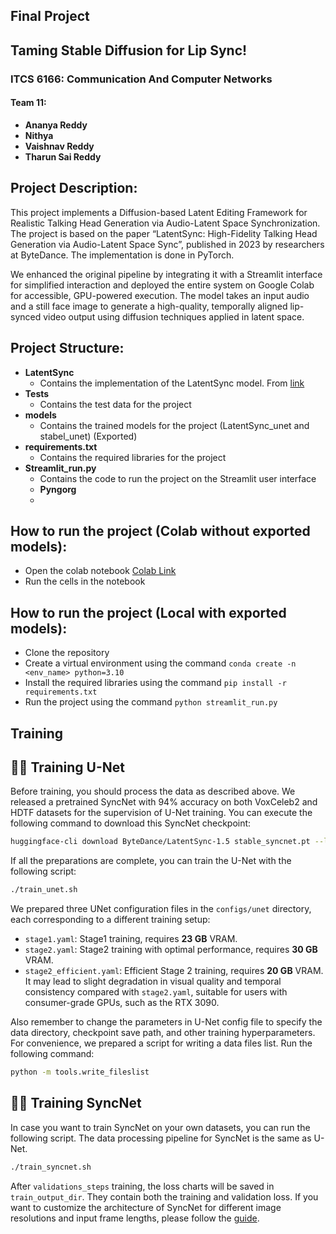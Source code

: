 ## Final Project
## Taming Stable Diffusion for Lip Sync!

### ITCS 6166: Communication And Computer Networks

#### Team 11:

- **Ananya Reddy**
- **Nithya**
- **Vaishnav Reddy**
- **Tharun Sai Reddy**

## Project Description:

This project implements a Diffusion-based Latent Editing Framework for Realistic Talking Head Generation via Audio-Latent Space Synchronization. The project is based on the paper “LatentSync: High-Fidelity Talking Head Generation via Audio-Latent Space Sync”, published in 2023 by researchers at ByteDance. The implementation is done in PyTorch.

We enhanced the original pipeline by integrating it with a Streamlit interface for simplified interaction and deployed the entire system on Google Colab for accessible, GPU-powered execution. The model takes an input audio and a still face image to generate a high-quality, temporally aligned lip-synced video output using diffusion techniques applied in latent space.

## Project Structure:

- **LatentSync**
  - Contains the implementation of the LatentSync model. From [link](https://github.com/bytedance/LatentSync)
- **Tests**
  - Contains the test data for the project
- **models**
  - Contains the trained models for the project (LatentSync_unet and stabel_unet) (Exported)
- **requirements.txt**
  - Contains the required libraries for the project
- **Streamlit_run.py**
  - Contains the code to run the project on the Streamlit user interface
  - **Pyngorg**
  - 

## How to run the project (Colab without exported models):

- Open the colab notebook [Colab Link](https://colab.research.google.com/drive/1xNPglltHZws663KWjJxbF1jpD1dy6sA-?usp=sharing)
- Run the cells in the notebook

## How to run the project (Local with exported models):

- Clone the repository
- Create a virtual environment using the command `conda create -n <env_name> python=3.10`
- Install the required libraries using the command `pip install -r requirements.txt`
- Run the project using the command `python streamlit_run.py`

## Training

## 🏋️‍♂️ Training U-Net

Before training, you should process the data as described above. We released a pretrained SyncNet with 94% accuracy on both VoxCeleb2 and HDTF datasets for the supervision of U-Net training. You can execute the following command to download this SyncNet checkpoint:

```bash
huggingface-cli download ByteDance/LatentSync-1.5 stable_syncnet.pt --local-dir checkpoints
```

If all the preparations are complete, you can train the U-Net with the following script:

```bash
./train_unet.sh
```

We prepared three UNet configuration files in the ``configs/unet`` directory, each corresponding to a different training setup:

- `stage1.yaml`: Stage1 training, requires **23 GB** VRAM.
- `stage2.yaml`: Stage2 training with optimal performance, requires **30 GB** VRAM.
- `stage2_efficient.yaml`: Efficient Stage 2 training, requires **20 GB** VRAM. It may lead to slight degradation in visual quality and temporal consistency compared with `stage2.yaml`, suitable for users with consumer-grade GPUs, such as the RTX 3090.

Also remember to change the parameters in U-Net config file to specify the data directory, checkpoint save path, and other training hyperparameters. For convenience, we prepared a script for writing a data files list. Run the following command:

```bash
python -m tools.write_fileslist
```

## 🏋️‍♂️ Training SyncNet

In case you want to train SyncNet on your own datasets, you can run the following script. The data processing pipeline for SyncNet is the same as U-Net. 

```bash
./train_syncnet.sh
```

After `validations_steps` training, the loss charts will be saved in `train_output_dir`. They contain both the training and validation loss. If you want to customize the architecture of SyncNet for different image resolutions and input frame lengths, please follow the [guide](docs/syncnet_arch.md).

